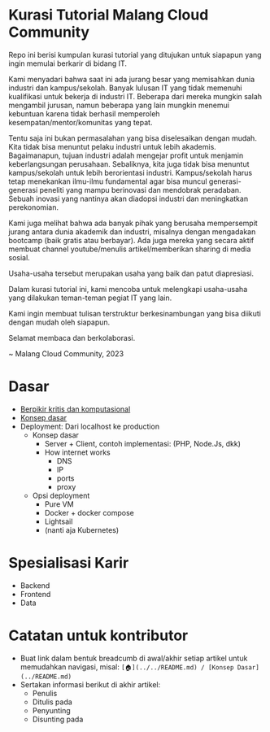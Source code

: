 # Kurasi Tutorial Malang Cloud Community

Repo ini berisi kumpulan kurasi tutorial yang ditujukan untuk siapapun yang ingin memulai berkarir di bidang IT.

Kami menyadari bahwa saat ini ada jurang besar yang memisahkan dunia industri dan kampus/sekolah. Banyak lulusan IT yang tidak memenuhi kualifikasi untuk bekerja di industri IT. Beberapa dari mereka mungkin salah mengambil jurusan, namun beberapa yang lain mungkin menemui kebuntuan karena tidak berhasil memperoleh kesempatan/mentor/komunitas yang tepat.

Tentu saja ini bukan permasalahan yang bisa diselesaikan dengan mudah. Kita tidak bisa menuntut pelaku industri untuk lebih akademis. Bagaimanapun, tujuan industri adalah mengejar profit untuk menjamin keberlangsungan perusahaan. Sebaliknya, kita juga tidak bisa menuntut kampus/sekolah untuk lebih berorientasi industri. Kampus/sekolah harus tetap menekankan ilmu-ilmu fundamental agar bisa muncul generasi-generasi peneliti yang mampu berinovasi dan mendobrak peradaban. Sebuah inovasi yang nantinya akan diadopsi industri dan meningkatkan perekonomian.

Kami juga melihat bahwa ada banyak pihak yang berusaha mempersempit jurang antara dunia akademik dan industri, misalnya dengan mengadakan bootcamp (baik gratis atau berbayar). Ada juga mereka yang secara aktif membuat channel youtube/menulis artikel/memberikan sharing di media sosial.

Usaha-usaha tersebut merupakan usaha yang baik dan patut diapresiasi.

Dalam kurasi tutorial ini, kami mencoba untuk melengkapi usaha-usaha yang dilakukan teman-teman pegiat IT yang lain.

Kami ingin membuat tulisan terstruktur berkesinambungan yang bisa diikuti dengan mudah oleh siapapun.

Selamat membaca dan berkolaborasi.

~ Malang Cloud Community, 2023

# Dasar

- [Berpikir kritis dan komputasional](berpikir-kritis-dan-komputasional/README.md)
- [Konsep dasar](konsep-dasar/README.md)
- Deployment: Dari localhost ke production
    - Konsep dasar
        - Server + Client, contoh implementasi: (PHP, Node.Js, dkk)
        - How internet works
            - DNS
            - IP
            - ports
            - proxy
    - Opsi deployment
        - Pure VM
        - Docker + docker compose
        - Lightsail
        - (nanti aja Kubernetes) 

# Spesialisasi Karir

- Backend
- Frontend
- Data

# Catatan untuk kontributor

- Buat link dalam bentuk breadcumb di awal/akhir setiap artikel untuk memudahkan navigasi, misal: `[🏠](../../README.md) / [Konsep Dasar](../README.md)`
- Sertakan informasi berikut di akhir artikel:
    - Penulis
    - Ditulis pada
    - Penyunting
    - Disunting pada
